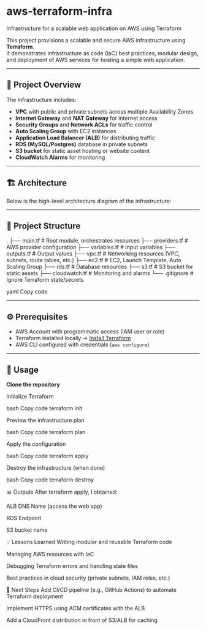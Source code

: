 # aws-terraform-infra
Infrastructure for a scalable web application on AWS using Terraform


This project provisions a scalable and secure AWS infrastructure using **Terraform**.  
It demonstrates infrastructure as code (IaC) best practices, modular design, and deployment of AWS services for hosting a simple web application.

---

## 🚀 Project Overview
The infrastructure includes:
- **VPC** with public and private subnets across multiple Availability Zones  
- **Internet Gateway** and **NAT Gateway** for internet access  
- **Security Groups** and **Network ACLs** for traffic control  
- **Auto Scaling Group** with EC2 instances  
- **Application Load Balancer (ALB)** for distributing traffic  
- **RDS (MySQL/Postgres)** database in private subnets  
- **S3 bucket** for static asset hosting or website content  
- **CloudWatch Alarms** for monitoring  

---

## 🏗️ Architecture
Below is the high-level architecture diagram of the infrastructure:  



---

## 📂 Project Structure
.
├── main.tf # Root module, orchestrates resources
├── providers.tf # AWS provider configuration
├── variables.tf # Input variables
├── outputs.tf # Output values
├── vpc.tf # Networking resources (VPC, subnets, route tables, etc.)
├── ec2.tf # EC2, Launch Template, Auto Scaling Group
├── rds.tf # Database resources
├── s3.tf # S3 bucket for static assets
├── cloudwatch.tf # Monitoring and alarms
└── .gitignore # Ignore Terraform state/secrets

yaml
Copy code

---

## ⚙️ Prerequisites
- AWS Account with programmatic access (IAM user or role)  
- Terraform installed locally → [Install Terraform](https://developer.hashicorp.com/terraform/tutorials/aws-get-started/install-cli)  
- AWS CLI configured with credentials (`aws configure`)  

---

## 🔧 Usage

**Clone the repository**
  
Initialize Terraform

bash
Copy code
terraform init

Preview the infrastructure plan

bash
Copy code
terraform plan

Apply the configuration

bash
Copy code
terraform apply

Destroy the infrastructure (when done)

bash
Copy code
terraform destroy

📊 Outputs
After terraform apply, I obtained:

ALB DNS Name (access the web app)

RDS Endpoint

S3 bucket name

💡 Lessons Learned
Writing modular and reusable Terraform code

Managing AWS resources with IaC

Debugging Terraform errors and handling state files

Best practices in cloud security (private subnets, IAM roles, etc.)

📌 Next Steps
Add CI/CD pipeline (e.g., GitHub Actions) to automate Terraform deployment

Implement HTTPS using ACM certificates with the ALB

Add a CloudFront distribution in front of S3/ALB for caching
